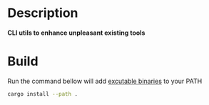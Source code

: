 # Description
**CLI utils to enhance unpleasant existing tools**

# Build

Run the command bellow will add [excutable binaries](./tree/main/src/bin) to your PATH

```bash
cargo install --path .
```